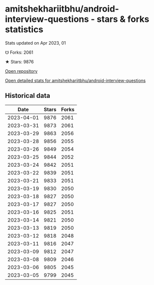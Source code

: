 # amitshekhariitbhu/android-interview-questions - stars & forks statistics

Stats updated on Apr 2023, 01

☋ Forks: 2061

★ Stars: 9876

[Open repository](https://github.com/amitshekhariitbhu/android-interview-questions)

[Open detailed stats for amitshekhariitbhu/android-interview-questions](https://reviewgithub.com/rep/amitshekhariitbhu/android-interview-questions)

## Historical data
| Date | Stars | Forks |
|------|-------|-------|
| 2023-04-01 | 9876 | 2061 | 
| 2023-03-31 | 9873 | 2061 | 
| 2023-03-29 | 9863 | 2056 | 
| 2023-03-28 | 9856 | 2055 | 
| 2023-03-26 | 9849 | 2054 | 
| 2023-03-25 | 9844 | 2052 | 
| 2023-03-24 | 9842 | 2051 | 
| 2023-03-22 | 9839 | 2051 | 
| 2023-03-21 | 9833 | 2051 | 
| 2023-03-19 | 9830 | 2050 | 
| 2023-03-18 | 9827 | 2050 | 
| 2023-03-17 | 9827 | 2050 | 
| 2023-03-16 | 9825 | 2051 | 
| 2023-03-14 | 9821 | 2050 | 
| 2023-03-13 | 9819 | 2050 | 
| 2023-03-12 | 9818 | 2048 | 
| 2023-03-11 | 9816 | 2047 | 
| 2023-03-09 | 9812 | 2047 | 
| 2023-03-08 | 9809 | 2046 | 
| 2023-03-06 | 9805 | 2045 | 
| 2023-03-05 | 9799 | 2045 | 

